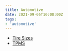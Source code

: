 ```yaml
---
title: Automotive
date: 2021-09-05T10:08:00Z
tags:
- 'automotive'
---
```


* [Tire Sizes](20210602125521-tire-sizes)
* [TPMS](20211026123923-tpms.md)
